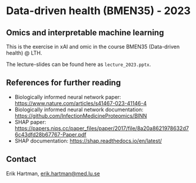 # Data-driven health (BMEN35) - 2023
## Omics and interpretable machine learning

This is the exercise in xAI and omic in the course BMEN35 (Data-driven health) @ LTH.

The lecture-slides can be found here as `lecture_2023.pptx`. 

## References for further reading
- Biologically informed neural network paper: https://www.nature.com/articles/s41467-023-41146-4 
- Biologically informed neural network documentation: https://github.com/InfectionMedicineProteomics/BINN 
- SHAP paper: https://papers.nips.cc/paper_files/paper/2017/file/8a20a8621978632d76c43dfd28b67767-Paper.pdf
- SHAP documentation: https://shap.readthedocs.io/en/latest/



## Contact
Erik Hartman, erik.hartman@med.lu.se